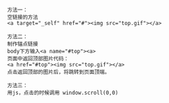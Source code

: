 	
	方法一：
	空链接的方法
	<a target="_self" href="#"><img src="top.gif"></a>

	方法二：
	制作锚点链接
	body下方输入<a name="#top"><a>
	页面中返回顶部图片代码：
	<a href="#top"><img src="top.gif"></a>
	点击返回顶部的图片后，将跳转到页面顶端。

	方法三：
	用js，点击的时候调用 window.scroll(0,0)
